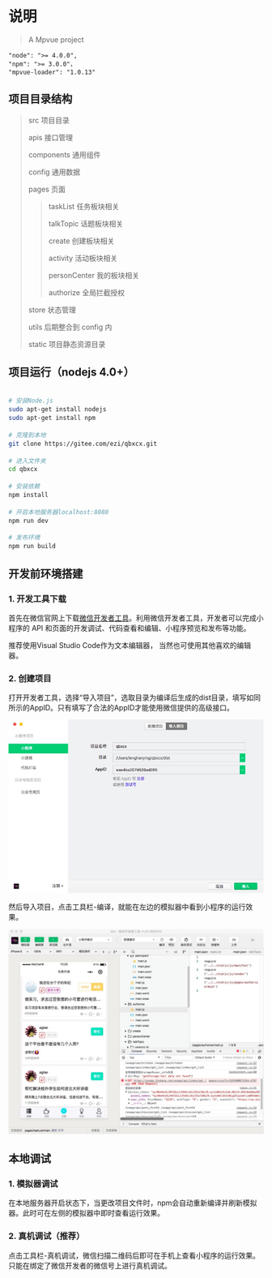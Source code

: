# 说明

> A Mpvue project

    "node": ">= 4.0.0",
    "npm": ">= 3.0.0"，
    "mpvue-loader": "1.0.13"

## 项目目录结构

>src 项目目录
>
>apis 接口管理
>
>components 通用组件
>
>config 通用数据
>
>pages 页面
>
>>taskList 任务板块相关
>>
>>talkTopic 话题板块相关
>>
>>create 创建板块相关
>>
>>activity 活动板块相关
>>
>>personCenter 我的板块相关
>>
>>authorize 全局拦截授权
>>
>store 状态管理
>
>utils 后期整合到 config 内
>
>static 项目静态资源目录

## 项目运行（nodejs 4.0+）
``` bash

# 安装Node.js
sudo apt-get install nodejs
sudo apt-get install npm

# 克隆到本地
git clone https://gitee.com/ezi/qbxcx.git

# 进入文件夹
cd qbxcx

# 安装依赖
npm install

# 开启本地服务器localhost:8080
npm run dev

# 发布环境
npm run build
```

## 开发前环境搭建
### 1. 开发工具下载
首先在微信官网上下载[微信开发者工具](https://developers.weixin.qq.com/miniprogram/dev/devtools/download.html)。利用微信开发者工具，开发者可以完成小程序的 API 和页面的开发调试、代码查看和编辑、小程序预览和发布等功能。

推荐使用Visual Studio Code作为文本编辑器， 当然也可使用其他喜欢的编辑器。
### 2. 创建项目
打开开发者工具，选择“导入项目”，选取目录为编译后生成的dist目录，填写如同所示的AppID。只有填写了合法的AppID才能使用微信提供的高级接口。

<img src='https://github.com/Ashley713/qbxcx/blob/master/import.jpeg'>

然后导入项目，点击工具栏-编译，就能在左边的模拟器中看到小程序的运行效果。

<img src='https://github.com/Ashley713/qbxcx/blob/master/demo.jpeg'>

## 本地调试
### 1. 模拟器调试
在本地服务器开启状态下，当更改项目文件时，npm会自动重新编译并刷新模拟器。此时可在左侧的模拟器中即时查看运行效果。
### 2. 真机调试（推荐）
点击工具栏-真机调试，微信扫描二维码后即可在手机上查看小程序的运行效果。只能在绑定了微信开发者的微信号上进行真机调试。
